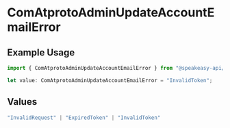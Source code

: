 # ComAtprotoAdminUpdateAccountEmailError

## Example Usage

```typescript
import { ComAtprotoAdminUpdateAccountEmailError } from "@speakeasy-api/bluesky/models/errors";

let value: ComAtprotoAdminUpdateAccountEmailError = "InvalidToken";
```

## Values

```typescript
"InvalidRequest" | "ExpiredToken" | "InvalidToken"
```
